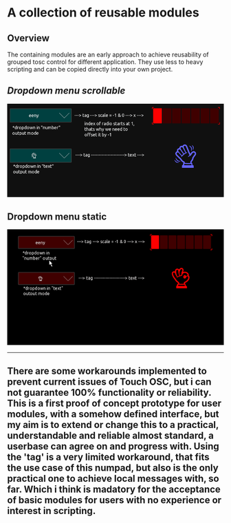 # A collection of reusable modules

## Overview

The containing modules are an early approach to achieve reusability of grouped tosc control for different application. They use less to heavy scripting and can be copied directly into your own project.

## _Dropdown menu scrollable_

![dropdown_scroll](dropdown_scroll/pics/preview.gif)


## Dropdown menu static

![numpad](dropdown_static/pics/preview.gif)



---
There are some workarounds implemented to prevent current issues of Touch OSC, but i can not guarantee 100% functionality or reliability. 
This is a first proof of concept prototype for user modules, with a somehow defined interface, but my aim is to extend or change this to a practical, understandable and reliable almost standard, a userbase can agree on and progress with. 
Using the 'tag' is a very limited workaround, that fits the use case of this numpad, but also is the only practical one to achieve local messages with, so far. Which i think is madatory for the acceptance of basic modules for users with no experience or interest in scripting.
---









